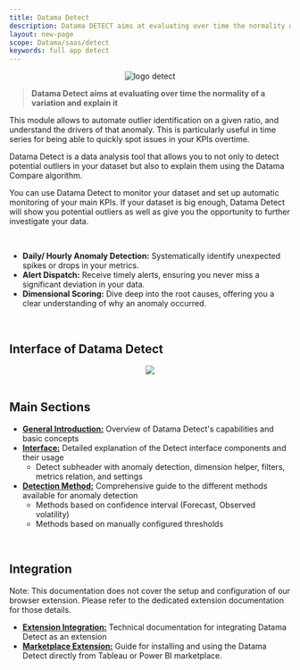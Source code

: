 ```yaml
---
title: Datama Detect
description: Datama DETECT aims at evaluating over time the normality of a variation.
layout: new-page
scope: Datama/saas/detect
keywords: full app detect
---
```


<center><img src="{{site.url}}/{{site.baseurl}}/core_app/new/images/Detect_icon.jpg" alt="logo detect" /></center>

> **Datama Detect aims at evaluating over time the normality of a variation and explain it**


This module allows to automate outlier identification on a given ratio, and understand the drivers of that anomaly. This is particularly useful in time series for being able to quickly spot issues in your KPIs overtime.

Datama Detect is a data analysis tool that allows you to not only to detect potential outliers in your dataset but also to explain them using the Datama Compare algorithm.

You can use Datama Detect to monitor your dataset and set up automatic monitoring of your main KPIs. If your dataset is big enough, Datama Detect will show you potential outliers as well as give you the opportunity to further investigate your data. 

<br>

<ul>
    <li><strong>Daily/ Hourly Anomaly Detection:</strong> Systematically identify unexpected spikes or drops in your metrics.</li>
    <li><strong>Alert Dispatch:</strong> Receive timely alerts, ensuring you never miss a significant deviation in your data.</li>
    <li><strong>Dimensional Scoring:</strong> Dive deep into the root causes, offering you a clear understanding of why an anomaly occurred.</li>

</ul>

<br>

## Interface of Datama Detect

<center><img src="{{site.url}}/{{site.baseurl}}/core_app/new/images/interface_detect.jpg "/></center>

<br>

## Main Sections

<ul>
    <li><strong><a href="{{site.url}}/{{site.baseurl}}/core_app/new/detect/general_introduction">General Introduction:</a></strong> Overview of Datama Detect's capabilities and basic concepts</li>
    <li><strong><a href="{{site.url}}/{{site.baseurl}}/core_app/new/detect/interface">Interface:</a></strong> Detailed explanation of the Detect interface components and their usage
        <ul>
            <li>Detect subheader with anomaly detection, dimension helper, filters, metrics relation, and settings</li>
        </ul>
    </li>
    <li><strong><a href="{{site.url}}/{{site.baseurl}}/core_app/new/detect/detection_method">Detection Method:</a></strong> Comprehensive guide to the different methods available for anomaly detection
        <ul>
            <li>Methods based on confidence interval (Forecast, Observed volatility)</li>
            <li>Methods based on manually configured thresholds</li>
        </ul>
    </li>
</ul>
<br>

## Integration

Note: This documentation does not cover the setup and configuration of our browser extension. Please refer to the dedicated extension documentation for those details.


<ul>
    <li><strong><a href="{{site.url}}/{{site.baseurl}}/core_app/new/detect/integration_api">Extension Integration:</a></strong> Technical documentation for integrating Datama Detect as an extension</li>
    <li><strong><a href="{{site.url}}/{{site.baseurl}}/core_app/new/detect/integration_extension">Marketplace Extension:</a></strong> Guide for installing and using the Datama Detect directly from Tableau or Power BI marketplace.</li>
</ul>


